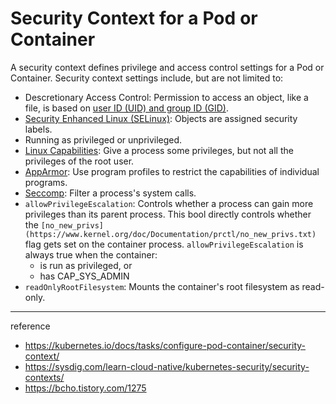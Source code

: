 # Security Context for a Pod or Container

A security context defines privilege and access control settings for a Pod or Container. Security context settings include, but are not limited to:

- Descretionary Access Control: Permission to access an object, like a file, is based on [user ID (UID) and group ID (GID)](https://wiki.archlinux.org/index.php/users_and_groups).
- [Security Enhanced Linux (SELinux)](https://en.wikipedia.org/wiki/Security-Enhanced_Linux): Objects are assigned security labels.
- Running as privileged or unprivileged.
- [Linux Capabilities](https://linux-audit.com/linux-capabilities-hardening-linux-binaries-by-removing-setuid/): Give a process some privileges, but not all the privileges of the root user.
- [AppArmor](https://kubernetes.io/docs/tutorials/security/apparmor/): Use program profiles to restrict the capabilities of individual programs.
- [Seccomp](https://kubernetes.io/docs/tutorials/security/seccomp/): Filter a process's system calls.
- `allowPrivilegeEscalation`: Controls whether a process can gain more privileges than its parent process. This bool directly controls whether the `[no_new_privs](https://www.kernel.org/doc/Documentation/prctl/no_new_privs.txt)` flag gets set on the container process. `allowPrivilegeEscalation` is always true when the container:
  - is run as privileged, or
  - has CAP_SYS_ADMIN
- `readOnlyRootFilesystem`: Mounts the container's root filesystem as read-only.


---
reference
- https://kubernetes.io/docs/tasks/configure-pod-container/security-context/
- https://sysdig.com/learn-cloud-native/kubernetes-security/security-contexts/
- https://bcho.tistory.com/1275